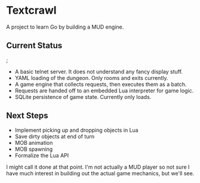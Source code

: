 # Textcrawl

A project to learn Go by building a MUD engine.

Current Status
--
;
- A basic telnet server. It does not understand any fancy display stuff.
- YAML loading of the dungeon. Only rooms and exits currently.
- A game engine that collects requests, then executes them as a batch.
- Requests are handed off to an embedded Lua interpreter for game logic.
- SQLite persistence of game state. Currently only loads.

Next Steps
--

- Implement picking up and dropping objects in Lua
- Save dirty objects at end of turn
- MOB animation
- MOB spawning
- Formalize the Lua API

I might call it done at that point. I'm not actually a MUD player so not sure I have much interest in building out the actual game mechanics, but we'll see.
